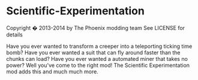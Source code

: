 Scientific-Experimentation
==========================
Copyright � 2013-2014 by The Phoenix modding team
See LICENSE for details

Have you ever wanted to transform a creeper into a teleporting ticking time bomb? Have you ever wanted a suit that 
can fly around faster than the chunks can load? Have you ever wanted a automated miner that takes no power? Well 
you've come to the right mod! The Scientific Experimentation mod adds this and much much more.
